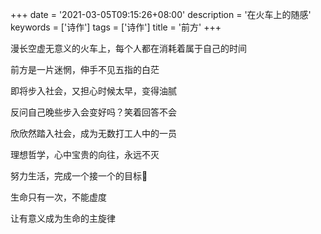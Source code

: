 +++
date = '2021-03-05T09:15:26+08:00'
description = '在火车上的随感'
keywords = ['诗作']
tags = ['诗作']
title = '前方'
+++

漫长空虚无意义的火车上，每个人都在消耗着属于自己的时间

前方是一片迷惘，伸手不见五指的白茫

即将步入社会，又担心时候太早，变得油腻

反问自己晚些步入会变好吗？笑着回答不会

欣欣然踏入社会，成为无数打工人中的一员

理想哲学，心中宝贵的向往，永远不灭

努力生活，完成一个接一个的目标🎯

生命只有一次，不能虚度

让有意义成为生命的主旋律
